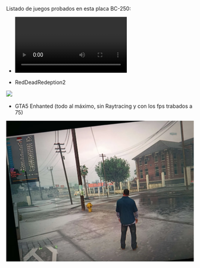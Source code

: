 Listado de juegos probados en esta placa BC-250:
* ![CapcomSuperStreetFigther4](https://github.com/scrakcho/BC-250/blob/main/evidences/CapcomSuperStreetFigther4.mov)


* RedDeadRedeption2
  
![](https://markdown-videos-api.jorgenkh.no/youtube/I6FxbqSMcEw?si=n0zqYjQSeJEFafdV)

* GTA5 Enhanted (todo al máximo, sin Raytracing y con los fps trabados a 75)
  
![](./GTA5_Enhanted.webp)
